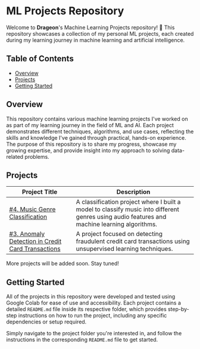 # ML Projects Repository

Welcome to **Drageon**'s Machine Learning Projects repository! 🎉 This repository showcases a collection of my personal ML projects, each created during my learning journey in machine learning and artificial intelligence.

## Table of Contents
- [Overview](#overview)
- [Projects](#projects)
- [Getting Started](#getting-started)

## Overview

This repository contains various machine learning projects I've worked on as part of my learning journey in the field of ML and AI. Each project demonstrates different techniques, algorithms, and use cases, reflecting the skills and knowledge I've gained through practical, hands-on experience. The purpose of this repository is to share my progress, showcase my growing expertise, and provide insight into my approach to solving data-related problems.

## Projects

| **Project Title**                                    | **Description**                                                                                         |
|------------------------------------------------------|---------------------------------------------------------------------------------------------------------|
| [#4. Music Genre Classification](./%234.%20Music%20Genre%20Classification/README.md) | A classification project where I built a model to classify music into different genres using audio features and machine learning algorithms. |
| [#3. Anomaly Detection in Credit Card Transactions](./%233.%20Anomaly%20Detection%20in%20Credit%20Card%20Transactions/README.md) | A project focused on detecting fraudulent credit card transactions using unsupervised learning techniques.  |

More projects will be added soon. Stay tuned!

## Getting Started

All of the projects in this repository were developed and tested using Google Colab for ease of use and accessibility. Each project contains a detailed `README.md` file inside its respective folder, which provides step-by-step instructions on how to run the project, including any specific dependencies or setup required.

Simply navigate to the project folder you're interested in, and follow the instructions in the corresponding `README.md` file to get started.
